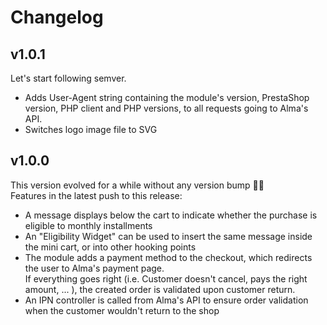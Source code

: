 Changelog
=========

v1.0.1
------

Let's start following semver.

* Adds User-Agent string containing the module's version, PrestaShop version, PHP client and PHP versions, to all 
requests going to Alma's API.
* Switches logo image file to SVG

v1.0.0
------

This version evolved for a while without any version bump 🤷‍♂️  
Features in the latest push to this release:

* A message displays below the cart to indicate whether the purchase is eligible to monthly installments
* An "Eligibility Widget" can be used to insert the same message inside the mini cart, or into other hooking points 
* The module adds a payment method to the checkout, which redirects the user to Alma's payment page.  
If everything goes right (i.e. Customer doesn't cancel, pays the right amount, ... ), the created order is validated
upon customer return.
* An IPN controller is called from Alma's API to ensure order validation when the customer wouldn't return to the shop
